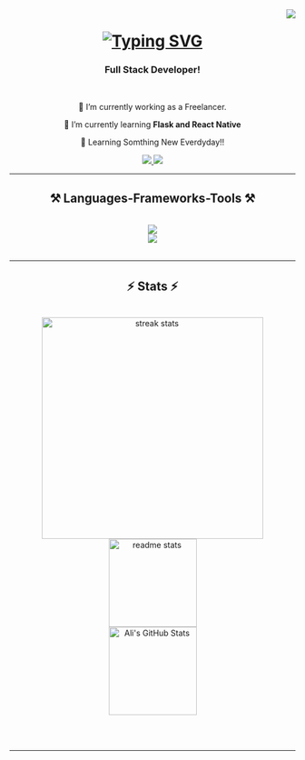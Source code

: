 <img align="right" src="https://visitor-badge.laobi.icu/badge?page_id=Ali-dev11.Ali-dev11" />

<h1 align="center">
    <a href="https://git.io/typing-svg"><img src="https://readme-typing-svg.herokuapp.com?font=Fira+Code&size=35&duration=4000&pause=1000&center=true&vCenter=true&width=500&height=70&lines=Hi+There!;I'm+Muhammad+Ali!" alt="Typing SVG" /></a>
</h1>

<h3 align="center">Full Stack Developer!</h3>

<br/>

<div align="center">
 
 🔭 I’m currently working as a Freelancer.
 
 🌱 I’m currently learning **Flask and React Native**
 
 🌱 Learning Somthing New Everdyday!!
 
  </div>

<div align="center"> 
  <a href="mailto:alin89328@gmail.com">
    <img src="https://img.shields.io/badge/Gmail-333333?style=for-the-badge&logo=gmail&logoColor=red" />
  </a>
  <a href="https://linkedin.com/in/muhammad-ali-5b690b209" target="_blank">
    <img src="https://img.shields.io/badge/LinkedIn-0077B5?style=for-the-badge&logo=linkedin&logoColor=white" target="_blank" />
  </a>
</div>

 <hr/>
 
<h2 align="center">⚒️ Languages-Frameworks-Tools ⚒️</h2>
<br/>
<div align="center">
    <img src="https://skillicons.dev/icons?i=nodejs,github,python,javascript,typescript,express,ruby,rails,mongodb,gcp,aws,docker" /><br>
    <img src="https://skillicons.dev/icons?i=react,next,bootstrap,mui,mysql,django,html,css,tailwindcss,redis,postgresql,vscode,git" />
</div>

<br/>
<hr/>

<h2 align="center">⚡ Stats ⚡</h2>
<br>
<div align=center>
  <img width=390 src="https://streak-stats.demolab.com/?user=Ali-dev11&count_private=true&theme=react&border_radius=10" alt="streak stats"/>
  <img height="155em" src="https://github-readme-stats.vercel.app/api/top-langs/?username=Ali-dev11&show_icons=true&hide_border=true&layout=compact&langs_count=8" alt="readme stats"/>
  <br/>
<img height="155em" alt="Ali's GitHub Stats" src="https://awesome-github-stats.azurewebsites.net/user-stats/Ali-dev11?cardType=github&theme=radical" />
</div>

<br/><br/>
<hr/>

<br/>
